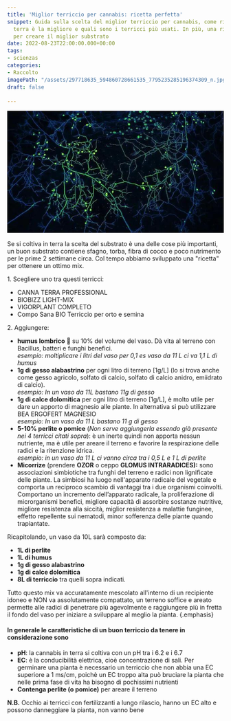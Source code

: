 ```yaml
---
title: 'Miglior terriccio per cannabis: ricetta perfetta'
snippet: Guida sulla scelta del miglior terriccio per cannabis, come riconoscere quale
  terra è la migliore e quali sono i terricci più usati. In più, una ricetta ideale
  per creare il miglior substrato
date: 2022-08-23T22:00:00.000+00:00
tags:
- scienzas
categories:
- Raccolto
imagePath: "/assets/297718635_594860728661535_7795235285196374309_n.jpg"
draft: false

---
```

![](/assets/297718635_594860728661535_7795235285196374309_n.jpg)

Se si coltiva in terra la scelta del substrato è una delle cose più importanti, un buon substrato contiene sfagno, torba, fibra di cocco e poco nutrimento per le prime 2 settimane circa. Col tempo abbiamo sviluppato una "ricetta" per ottenere un ottimo mix.

1\. Scegliere uno tra questi terricci:

* CANNA TERRA PROFESSIONAL
* BIOBIZZ LIGHT-MIX
* VIGORPLANT COMPLETO
* Compo Sana BIO Terriccio per orto e semina

2\. Aggiungere:

* **humus lombrico** 🐛 su 10% del volume del vaso. Dà vita al terreno con Bacillus, batteri e funghi benefici.  
  _esempio: moltiplicare i litri del vaso per 0,1 es vaso da 11 L ci va 1,1 L di humus_
* **1g di gesso alabastrino** per ogni litro di terreno \[1g/L\] (lo si trova anche come gesso agricolo, solfato di calcio, solfato di calcio anidro, emiidrato di calcio).  
  _esempio: In un vaso da 11L bastano 11g di gesso_
* **1g di calce dolomitica** per ogni litro di terreno \[1g/L\], è molto utile per dare un apporto di magnesio alle piante. In alternativa si può utilizzare BEA ERGOFERT MAGNESIO  
  _esempio: In un vaso da 11 L bastano 11 g di gesso_
* **5-10% perlite o pomice** (_Non serve aggiungerla essendo già presente nei 4 terricci citati sopra_): è un inerte quindi non apporta nessun nutriente, ma è utile per areare il terreno e favorire la respirazione delle radici e la ritenzione idrica.  
  _esempio: in un vaso da 11 L ci vanno circa tra i 0,5 L e 1 L di perlite_
* **Micorrize** (prendere **OZOR** o ceppo **GLOMUS INTRARADICES):** sono associazioni simbiotiche tra funghi del terreno e radici non lignificate delle piante. La simbiosi ha luogo nell'apparato radicale del vegetale e comporta un reciproco scambio di vantaggi tra i due organismi coinvolti.  
  Comportano un incremento dell’apparato radicale, la proliferazione di microrganismi benefici, migliore capacità di assorbire sostanze nutritive, migliore resistenza alla siccità, miglior resistenza a malattie funginee, effetto repellente sui nematodi, minor sofferenza delle piante quando trapiantate.

Ricapitolando, un vaso da 10L sarà composto da:

* **1L di perlite**
* **1L di humus**
* **1g di gesso alabastrino**
* **1g di calce dolomitica**
* **8L di terriccio** tra quelli sopra indicati.

Tutto questo mix va accuratamente mescolato all'interno di un recipiente idoneo e NON va assolutamente compattato, un terreno soffice e areato permette alle radici di penetrare più agevolmente e raggiungere più in fretta il fondo del vaso per iniziare a sviluppare al meglio la pianta. {.emphasis}

#### In generale le caratteristiche di un buon terriccio da tenere in considerazione sono

* **pH**: la cannabis in terra si coltiva con un pH tra i 6.2 e i 6.7
* **EC**: è la conducibilità elettrica, cioè concentrazione di sali. Per germinare una pianta è necessario un terriccio che non abbia una EC superiore a 1 ms/cm, poichè un EC troppo alta può bruciare la pianta che nelle prima fase di vita ha bisogno di pochissimi nutrienti
* **Contenga perlite (o pomice)** per areare il terreno

**N.B.** Occhio ai terricci con fertilizzanti a lungo rilascio, hanno un EC alto e possono danneggiare la pianta, non vanno bene